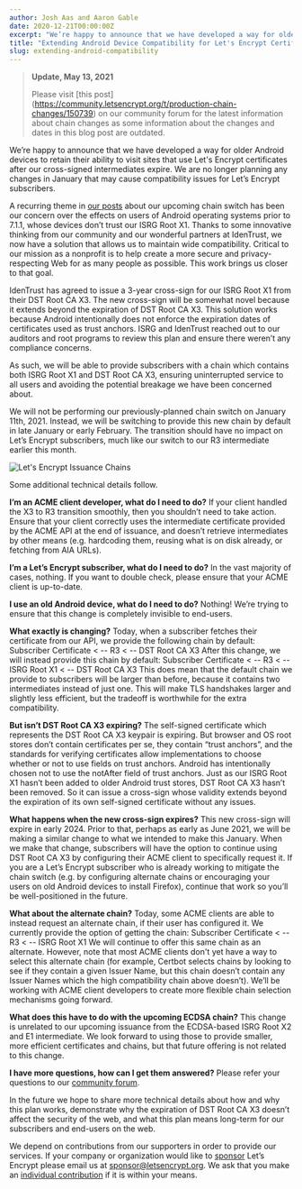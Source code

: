 ```yaml
---
author: Josh Aas and Aaron Gable
date: 2020-12-21T00:00:00Z
excerpt: "We’re happy to announce that we have developed a way for older Android devices to retain their ability to visit sites that use Let's Encrypt certificates after our cross-signed intermediates expire. We are no longer planning any changes in January that may cause compatibility issues for Let’s Encrypt subscribers."
title: "Extending Android Device Compatibility for Let's Encrypt Certificates"
slug: extending-android-compatibility
---
```


> **Update, May 13, 2021**
> 
> Please visit [this post] (https://community.letsencrypt.org/t/production-chain-changes/150739) on our community forum for the latest information about chain changes as some information about the changes and dates in this blog post are outdated.

We’re happy to announce that we have developed a way for older Android devices to retain their ability to visit sites that use Let's Encrypt certificates after our cross-signed intermediates expire. We are no longer planning any changes in January that may cause compatibility issues for Let’s Encrypt subscribers.

A recurring theme in [our posts](https://letsencrypt.org/2020/11/06/own-two-feet.html) about our upcoming chain switch has been our concern over the effects on users of Android operating systems prior to 7.1.1, whose devices don’t trust our ISRG Root X1. Thanks to some innovative thinking from our community and our wonderful partners at IdenTrust, we now have a solution that allows us to maintain wide compatibility. Critical to our mission as a nonprofit is to help create a more secure and privacy-respecting Web for as many people as possible. This work brings us closer to that goal.

IdenTrust has agreed to issue a 3-year cross-sign for our ISRG Root X1 from their DST Root CA X3. The new cross-sign will be somewhat novel because it extends beyond the expiration of DST Root CA X3. This solution works because Android intentionally does not enforce the expiration dates of certificates used as trust anchors. ISRG and IdenTrust reached out to our auditors and root programs to review this plan and ensure there weren’t any compliance concerns.

As such, we will be able to provide subscribers with a chain which contains both ISRG Root X1 and DST Root CA X3, ensuring uninterrupted service to all users and avoiding the potential breakage we have been concerned about.

We will not be performing our previously-planned chain switch on January 11th, 2021. Instead, we will be switching to provide this new chain by default in late January or early February. The transition should have no impact on Let’s Encrypt subscribers, much like our switch to our R3 intermediate earlier this month.

![Let's Encrypt Issuance Chains](/images/2020.12.21-android-compat-cert-chain.png)

Some additional technical details follow.

**I’m an ACME client developer, what do I need to do?** If your client handled the X3 to R3 transition smoothly, then you shouldn’t need to take action. Ensure that your client correctly uses the intermediate certificate provided by the ACME API at the end of issuance, and doesn’t retrieve intermediates by other means (e.g. hardcoding them, reusing what is on disk already, or fetching from AIA URLs).

**I’m a Let’s Encrypt subscriber, what do I need to do?** In the vast majority of cases, nothing. If you want to double check, please ensure that your ACME client is up-to-date. 

**I use an old Android device, what do I need to do?** Nothing! We’re trying to ensure that this change is completely invisible to end-users.

**What exactly is changing?** Today, when a subscriber fetches their certificate from our API, we provide the following chain by default:
Subscriber Certificate < -- R3 < -- DST Root CA X3
After this change, we will instead provide this chain by default:
Subscriber Certificate < -- R3 < -- ISRG Root X1 < -- DST Root CA X3
This does mean that the default chain we provide to subscribers will be larger than before, because it contains two intermediates instead of just one. This will make TLS handshakes larger and slightly less efficient, but the tradeoff is worthwhile for the extra compatibility.

**But isn’t DST Root CA X3 expiring?** The self-signed certificate which represents the DST Root CA X3 keypair is expiring. But browser and OS root stores don’t contain certificates per se, they contain “trust anchors”, and the standards for verifying certificates allow implementations to choose whether or not to use fields on trust anchors. Android has intentionally chosen not to use the notAfter field of trust anchors. Just as our ISRG Root X1 hasn’t been added to older Android trust stores, DST Root CA X3 hasn’t been removed. So it can issue a cross-sign whose validity extends beyond the expiration of its own self-signed certificate without any issues.

**What happens when the new cross-sign expires?** This new cross-sign will expire in early 2024. Prior to that, perhaps as early as June 2021, we will be making a similar change to what we intended to make this January. When we make that change, subscribers will have the option to continue using DST Root CA X3 by configuring their ACME client to specifically request it. If you are a Let’s Encrypt subscriber who is already working to mitigate the chain switch (e.g. by configuring alternate chains or encouraging your users on old Android devices to install Firefox), continue that work so you’ll be well-positioned in the future.

**What about the alternate chain?** Today, some ACME clients are able to instead request an alternate chain, if their user has configured it. We currently provide the option of getting the chain:
Subscriber Certificate < -- R3 < -- ISRG Root X1
We will continue to offer this same chain as an alternate. However, note that most ACME clients don't yet have a way to select this alternate chain (for example, Certbot selects chains by looking to see if they contain a given Issuer Name, but this chain doesn’t contain any Issuer Names which the high compatibility chain above doesn’t). We’ll be working with ACME client developers to create more flexible chain selection mechanisms going forward.

**What does this have to do with the upcoming ECDSA chain?** This change is unrelated to our upcoming issuance from the ECDSA-based ISRG Root X2 and E1 intermediate. We look forward to using those to provide smaller, more efficient certificates and chains, but that future offering is not related to this change.

**I have more questions, how can I get them answered?** Please refer your questions to our [community forum](https://community.letsencrypt.org/).

In the future we hope to share more technical details about how and why this plan works, demonstrate why the expiration of DST Root CA X3 doesn’t affect the security of the web, and what this plan means long-term for our subscribers and end-users on the web.

We depend on contributions from our supporters in order to provide our services. If your company or organization would like to [sponsor](https://letsencrypt.org/become-a-sponsor/) Let’s Encrypt please email us at [sponsor@letsencrypt.org](mailto:sponsor@letsencrypt.org). We ask that you make an [individual contribution](https://letsencrypt.org/donate/) if it is within your means.
